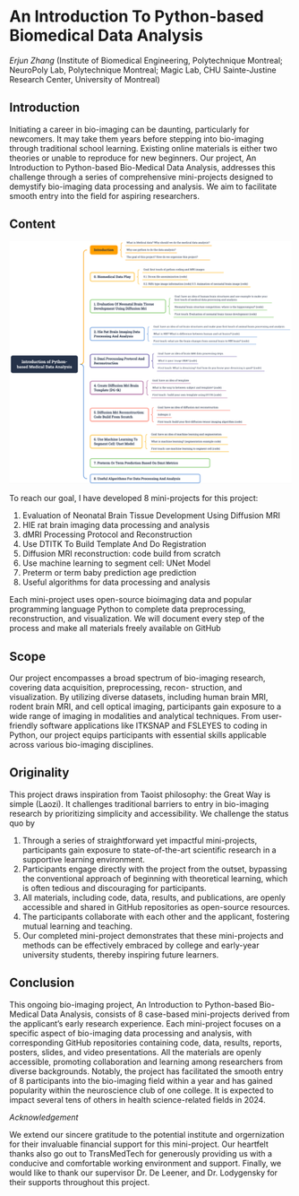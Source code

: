 # An Introduction To Python-based Biomedical Data Analysis
*Erjun Zhang* (Institute of Biomedical Engineering, Polytechnique Montreal; NeuroPoly Lab, Polytechnique Montreal; 
Magic Lab, CHU Sainte-Justine Research Center, University of Montreal)

## Introduction
Initiating a career in bio-imaging can be daunting, particularly for newcomers. It may take them years before stepping
into bio-imaging through traditional school learning. Existing online materials is either two theories or unable to
reproduce for new beginners. Our project, An Introduction to Python-based Bio-Medical Data Analysis, addresses this
challenge through a series of comprehensive mini-projects designed to demystify bio-imaging data processing and
analysis. We aim to facilitate smooth entry into the field for aspiring researchers.

## Content
![table of content](./Figures/table_of_content.png)

To reach our goal, I have developed 8 mini-projects for this project:
1. Evaluation of Neonatal Brain Tissue Development Using Diffusion MRI
2. HIE rat brain imaging data processing and analysis
3. dMRI Processing Protocol and Reconstruction
4. Use DTITK To Build Template And Do Registration
5. Diffusion MRI reconstruction: code build from scratch
6. Use machine learning to segment cell: UNet Model
7. Preterm or term baby prediction age prediction
8. Useful algorithms for data processing and analysis

Each mini-project uses open-source bioimaging data and popular programming language Python to complete data
preprocessing, reconstruction, and visualization. We will document every step of the process and make all materials
freely available on GitHub

## Scope
Our project encompasses a broad spectrum of bio-imaging research, covering data acquisition, preprocessing, recon-
struction, and visualization. By utilizing diverse datasets, including human brain MRI, rodent brain MRI, and cell
optical imaging, participants gain exposure to a wide range of imaging in modalities and analytical techniques. From
user-friendly software applications like ITKSNAP and FSLEYES to coding in Python, our project equips participants
with essential skills applicable across various bio-imaging disciplines.

## Originality
This project draws inspiration from Taoist philosophy: the Great Way is simple (Laozi). It challenges traditional barriers
to entry in bio-imaging research by prioritizing simplicity and accessibility. We challenge the status quo by

1. Through a series of straightforward yet impactful mini-projects, participants gain exposure to state-of-the-art
scientific research in a supportive learning environment.
2. Participants engage directly with the project from the outset, bypassing the conventional approach of beginning
with theoretical learning, which is often tedious and discouraging for participants.
3. All materials, including code, data, results, and publications, are openly accessible and shared in GitHub
repositories as open-source resources.
4. The participants collaborate with each other and the applicant, fostering mutual learning and teaching.
5. Our completed mini-project demonstrates that these mini-projects and methods can be effectively embraced by
college and early-year university students, thereby inspiring future learners.
## Conclusion
This ongoing bio-imaging project, An Introduction to Python-based Bio-Medical Data Analysis, consists of 8 case-based
mini-projects derived from the applicant’s early research experience. Each mini-project focuses on a specific aspect of
bio-imaging data processing and analysis, with corresponding GitHub repositories containing code, data, results, reports,
posters, slides, and video presentations. All the materials are openly accessible, promoting collaboration and learning
among researchers from diverse backgrounds. Notably, the project has facilitated the smooth entry of 8 participants into
the bio-imaging field within a year and has gained popularity within the neuroscience club of one college. It is expected
to impact several tens of others in health science-related fields in 2024.

*Acknowledgement*

We extend our sincere gratitude to the potential institute and orgernization for their invaluable financial support for this mini-project. Our heartfelt thanks also go out to TransMedTech for generously providing us with a conducive and comfortable working environment and support. Finally, we would like to thank our supervisor Dr. De Leener, and Dr. Lodygensky for their supports throughout this project.
